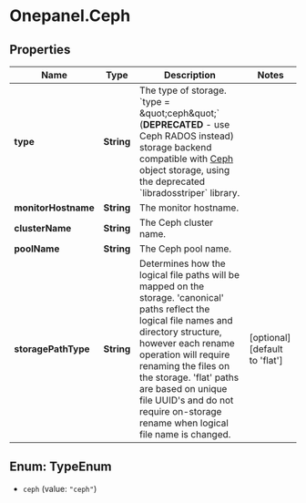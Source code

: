 # Onepanel.Ceph

## Properties
Name | Type | Description | Notes
------------ | ------------- | ------------- | -------------
**type** | **String** | The type of storage.  &#x60;type &#x3D; \&quot;ceph\&quot;&#x60;  (**DEPRECATED** - use Ceph RADOS instead) storage backend compatible with [Ceph](http://ceph.com/ceph-storage/) object storage, using the deprecated &#x60;libradosstriper&#x60; library.  | 
**monitorHostname** | **String** | The monitor hostname. | 
**clusterName** | **String** | The Ceph cluster name. | 
**poolName** | **String** | The Ceph pool name. | 
**storagePathType** | **String** | Determines how the logical file paths will be mapped on the storage. &#39;canonical&#39; paths reflect the logical file names and directory structure, however each rename operation will require renaming the files on the storage. &#39;flat&#39; paths are based on unique file UUID&#39;s and do not require on-storage rename when logical file name is changed.  | [optional] [default to &#39;flat&#39;]


<a name="TypeEnum"></a>
## Enum: TypeEnum


* `ceph` (value: `"ceph"`)




